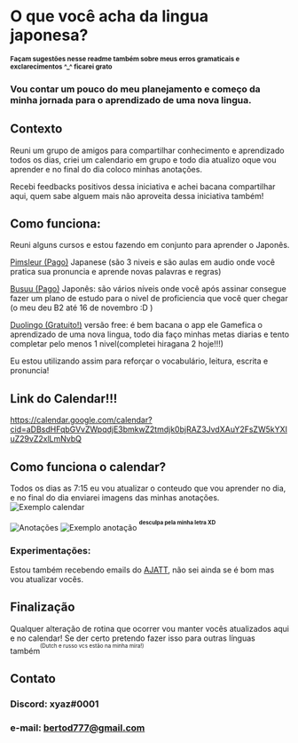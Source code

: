 
# O que você acha da lingua japonesa?
<sup>**Façam sugestões nesse readme também sobre meus erros gramaticais e exclarecimentos ^_^ ficarei grato**
### Vou contar um pouco do meu planejamento e começo da minha jornada para o aprendizado de uma nova lingua.

## Contexto
Reuni um grupo de amigos para compartilhar conhecimento e aprendizado todos os dias, criei um calendario em grupo e todo dia atualizo oque vou aprender e no final do dia coloco minhas anotações.

Recebi feedbacks positivos dessa iniciativa e achei bacana compartilhar aqui, quem sabe alguem mais não aproveita dessa iniciativa também!


## Como funciona:

Reuni alguns cursos e estou fazendo em conjunto para aprender o Japonês.

[Pimsleur (Pago)](https://www.linkedin.com/company/pimsleur-language-programs/) Japanese (são 3 niveis e são aulas em audio onde você pratica sua pronuncia e aprende novas palavras e regras)

[Busuu (Pago)](https://www.linkedin.com/company/busuu-com/) Japonês: são vários níveis onde você após assinar consegue fazer um plano de estudo para o nivel de proficiencia que você quer chegar (o meu deu B2 até 16 de novembro :D )

[Duolingo (Gratuito!)](https://www.linkedin.com/company/duolingo/) versão free: é bem bacana o app ele Gamefica o aprendizado de uma nova lingua, todo dia faço minhas metas diarias e tento completar pelo menos 1 nivel(completei hiragana 2 hoje!!!)

Eu estou utilizando assim para reforçar o vocabulário, leitura, escrita e pronuncia!
  

## Link do Calendar!!!

https://calendar.google.com/calendar?cid=aDBsdHFqbGVvZWpqdjE3bmkwZ2tmdjk0bjRAZ3JvdXAuY2FsZW5kYXIuZ29vZ2xlLmNvbQ

## Como funciona o calendar?
Todos os dias as 7:15 eu vou atualizar o conteudo que vou aprender no dia, e no final do dia enviarei imagens das minhas anotações.
![Exemplo calendar](https://snipboard.io/azJjAt.jpg)

![Anotações](https://snipboard.io/hlmxjE.jpg)
![Exemplo anotação](https://snipboard.io/aNtFhf.jpg)
<sup><sup>**desculpa pela minha letra XD**</sup>

### Experimentações:
Estou também recebendo emails do [AJATT](http://www.alljapaneseallthetime.com/blog/), não sei ainda se é bom mas vou atualizar vocês.

## Finalização
Qualquer alteração de rotina que ocorrer vou manter vocês atualizados aqui e no calendar!
Se der certo pretendo fazer isso para outras línguas também<sup><sup>(Dutch e russo vcs estão na minha mira!)</sup>

## Contato
### Discord: xyaz#0001
### e-mail: bertod777@gmail.com
